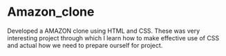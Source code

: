 # Amazon_clone
Developed a AMAZON clone using HTML and CSS. These was very interesting project through which I learn how to make effective use of CSS and actual how we need to prepare ourself for project. 
<br>


